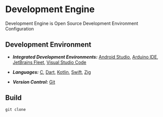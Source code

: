 [Android]: https://developer.android.com/studio
[Arduino]: https://arduino.cc/en/software
[C Language]: https://isocpp.org/
[Dart Language]: https://dart.dev/
[Fleet]: https://jetbrains.com/fleet/
[Git Repositories]: https://git-scm.com/doc
[Kotlin Language]: https://kotlinlang.org/
[Swift Language]: https://swift.org/
[VSCode]: https://code.visualstudio.com/docs
[Zig Language]: https://ziglang.org/

# Development Engine

Development Engine is Open Source Development Environment Configuration

## Development Environment

- **_Integrated Development Environments:_** [Android Studio][Android], [Arduino IDE][Arduino], [JetBrains Fleet][Fleet], [Visual Studio Code][VSCode]

- **_Languages:_** [C][C Language], [Dart][Dart Language], [Kotlin][Kotlin Language], [Swift][Swift Language], [Zig][Zig Language]

- **_Version Control:_** [Git][Git Repositories]

## Build

```shell
git clone
```